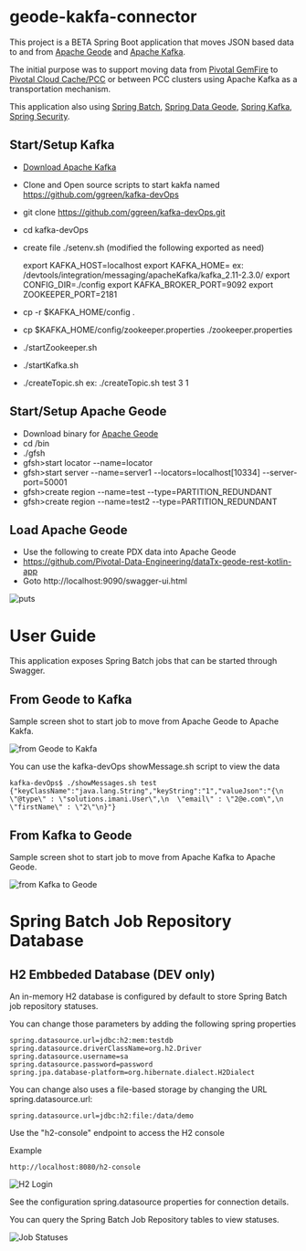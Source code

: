 # geode-kakfa-connector

This project is a BETA Spring Boot application that moves JSON based data to and from
 [Apache Geode](https://geode.apache.org/) and [Apache Kafka](https://kafka.apache.org/).
 
 
 The initial purpose was to support moving data from [Pivotal GemFire](https://pivotal.io/pivotal-gemfire) to 
 [Pivotal Cloud Cache/PCC](https://pivotal.io/pivotal-gemfire) or between PCC clusters using Apache Kafka as a transportation mechanism.


 
This application also using [Spring Batch](https://spring.io/projects/spring-batch), [Spring Data Geode](https://spring.io/projects/spring-data-geode), [Spring Kafka](https://spring.io/projects/spring-kafka), 
 [Spring Security](https://spring.io/projects/spring-security).




## Start/Setup Kafka

- [Download Apache Kafka](https://kafka.apache.org/downloads)
- Clone and Open source scripts to start kakfa named https://github.com/ggreen/kafka-devOps
- git clone https://github.com/ggreen/kafka-devOps.git
- cd kafka-devOps
- create file ./setenv.sh (modified the following exported as need)

    export KAFKA_HOST=localhost
    export KAFKA_HOME=<install-direct> ex: /devtools/integration/messaging/apacheKafka/kafka_2.11-2.3.0/
    export CONFIG_DIR=./config
    export KAFKA_BROKER_PORT=9092
    export ZOOKEEPER_PORT=2181
    
- cp -r $KAFKA_HOME/config .
- cp $KAFKA_HOME/config/zookeeper.properties ./zookeeper.properties
- ./startZookeeper.sh
- ./startKafka.sh
- ./createTopic.sh <topic> <partitions> <replication-factor> ex: ./createTopic.sh test 3 1


## Start/Setup Apache Geode


- Download binary for [Apache Geode](https://geode.apache.org/releases/)
- cd <APACHE-GEODE-DIR>/bin
- ./gfsh
- gfsh>start locator --name=locator
- gfsh>start server --name=server1 --locators=localhost[10334] --server-port=50001
- gfsh>create region --name=test --type=PARTITION_REDUNDANT
- gfsh>create region --name=test2 --type=PARTITION_REDUNDANT

## Load Apache Geode

- Use the following to create PDX data into Apache Geode
- https://github.com/Pivotal-Data-Engineering/dataTx-geode-rest-kotlin-app
- Goto http://localhost:9090/swagger-ui.html

![puts](docs/images/geode-rest-pdx-put.png)

# User Guide

This application exposes Spring Batch 
jobs that can be started through Swagger.


## From Geode to Kafka

Sample screen shot to start job to move from Apache Geode
to Apache Kakfa.

![from Geode to Kakfa](docs/images/job-geode-kafka.png)


You can use the kafka-devOps showMessage.sh script to view the data


    kafka-devOps$ ./showMessages.sh test
    {"keyClassName":"java.lang.String","keyString":"1","valueJson":"{\n  \"@type\" : \"solutions.imani.User\",\n  \"email\" : \"2@e.com\",\n  \"firstName\" : \"2\"\n}"}
 

## From Kafka to Geode

Sample screen shot to start job to move from Apache Kafka
to Apache Geode.

![from Kafka to Geode](docs/images/job-kafka-to-geode.png)


# Spring Batch Job Repository Database

## H2 Embbeded Database (DEV only)

An in-memory H2 database is configured by default to store Spring Batch job 
repository statuses.
 
You can change those parameters by adding the 
following spring properties
 

    spring.datasource.url=jdbc:h2:mem:testdb
    spring.datasource.driverClassName=org.h2.Driver
    spring.datasource.username=sa
    spring.datasource.password=password
    spring.jpa.database-platform=org.hibernate.dialect.H2Dialect



You can change also uses a file-based storage by changing the URL
spring.datasource.url:

    spring.datasource.url=jdbc:h2:file:/data/demo


Use the "h2-console" endpoint to access the H2 console

Example

    http://localhost:8080/h2-console
    

![H2 Login](docs/images/h2_console_login.png)    

See the configuration spring.datasource properties for connection details.

You can query the Spring Batch Job Repository tables to view statuses.


![Job Statuses](docs/images/h2_query_jobs.png)